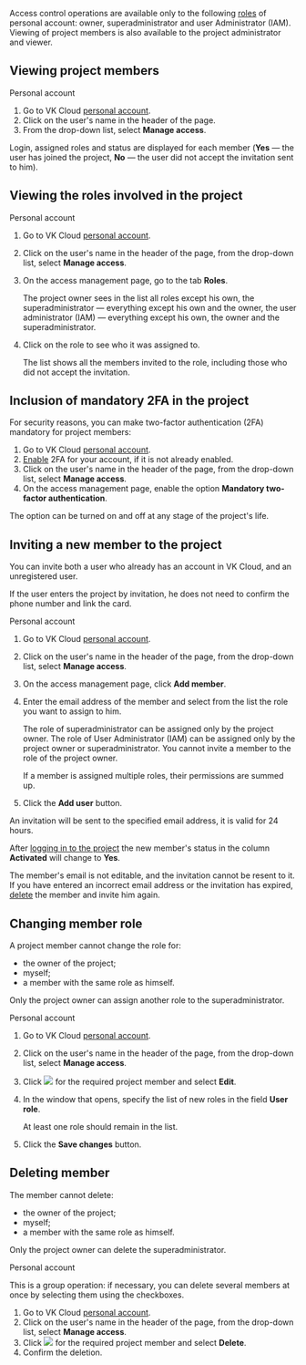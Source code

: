 Access control operations are available only to the following [roles](/en/tools-for-using-services/account/concepts/rolesandpermissions) of personal account: owner, superadministrator and user Administrator (IAM). Viewing of project members is also available to the project administrator and viewer.

## Viewing project members

<tabs>
<tablist>
<tab>Personal account</tab>
</tablist>
<tabpanel>

1. Go to VK Cloud [personal account](https://msk.cloud.vk.com/app/en).
1. Click on the user's name in the header of the page.
1. From the drop-down list, select **Manage access**.

Login, assigned roles and status are displayed for each member (**Yes** — the user has joined the project, **No** — the user did not accept the invitation sent to him).

</tabpanel>
</tabs>

## Viewing the roles involved in the project

<tabs>
<tablist>
<tab>Personal account</tab>
</tablist>
<tabpanel>

1. Go to VK Cloud [personal account](https://msk.cloud.vk.com/app/en).
1. Click on the user's name in the header of the page, from the drop-down list, select **Manage access**.
1. On the access management page, go to the tab **Roles**.

    The project owner sees in the list all roles except his own, the superadministrator — everything except his own and the owner, the user administrator (IAM) — everything except his own, the owner and the superadministrator.

1. Click on the role to see who it was assigned to.

    The list shows all the members invited to the role, including those who did not accept the invitation.

</tabpanel>
</tabs>

## Inclusion of mandatory 2FA in the project

For security reasons, you can make two-factor authentication (2FA) mandatory for project members:

1. Go to VK Cloud [personal account](https://msk.cloud.vk.com/app/en).
1. [Enable](/en/tools-for-using-services/vk-cloud-account/service-management/account-manage/manage-2fa) 2FA for your account, if it is not already enabled.
1. Click on the user's name in the header of the page, from the drop-down list, select **Manage access**.
1. On the access management page, enable the option **Mandatory two-factor authentication**.

The option can be turned on and off at any stage of the project's life.

## Inviting a new member to the project

You can invite both a user who already has an account in VK Cloud, and an unregistered user.

If the user enters the project by invitation, he does not need to confirm the phone number and link the card.

<tabs>
<tablist>
<tab>Personal account</tab>
</tablist>
<tabpanel>

1. Go to VK Cloud [personal account](https://msk.cloud.vk.com/app/en).
1. Click on the user's name in the header of the page, from the drop-down list, select **Manage access**.
1. On the access management page, click **Add member**.
1. Enter the email address of the member and select from the list the role you want to assign to him.

    The role of superadministrator can be assigned only by the project owner. The role of User Administrator (IAM) can be assigned only by the project owner or superadministrator. You cannot invite a member to the role of the project owner.

    If a member is assigned multiple roles, their permissions are summed up.

1. Click the **Add user** button.

</tabpanel>
</tabs>

An invitation will be sent to the specified email address, it is valid for 24 hours.

After [logging in to the project](/en/tools-for-using-services/account/service-management/project-invitation/) the new member's status in the column **Activated** will change to **Yes**.

<info>

The member's email is not editable, and the invitation cannot be resent to it. If you have entered an incorrect email address or the invitation has expired, [delete](#deleting_member) the member and invite him again.

</info>

## Changing member role

A project member cannot change the role for:

- the owner of the project;
- myself;
- a member with the same role as himself.

Only the project owner can assign another role to the superadministrator.

<tabs>
<tablist>
<tab>Personal account</tab>
</tablist>
<tabpanel>

1. Go to VK Cloud [personal account](https://msk.cloud.vk.com/app/en).
1. Click on the user's name in the header of the page, from the drop-down list, select **Manage access**.
1. Click ![ ](/en/assets/more-icon.svg "inline") for the required project member and select **Edit**.
1. In the window that opens, specify the list of new roles in the field **User role**.

    At least one role should remain in the list.

1. Click the **Save changes** button.

</tabpanel>
</tabs>

## Deleting member

The member cannot delete:

- the owner of the project;
- myself;
- a member with the same role as himself.

Only the project owner can delete the superadministrator.

<tabs>
<tablist>
<tab>Personal account</tab>
</tablist>
<tabpanel>

This is a group operation: if necessary, you can delete several members at once by selecting them using the checkboxes.

1. Go to VK Cloud [personal account](https://msk.cloud.vk.com/app/en).
1. Click on the user's name in the header of the page, from the drop-down list, select **Manage access**.
1. Click ![ ](/en/assets/more-icon.svg "inline") for the required project member and select **Delete**.
1. Confirm the deletion.

</tabpanel>
</tabs>
